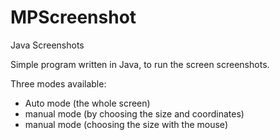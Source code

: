 # MPScreenshot
Java Screenshots

Simple program written in Java, to run the screen screenshots.

Three modes available:
- Auto mode (the whole screen)
- manual mode (by choosing the size and coordinates)
- manual mode (choosing the size with the mouse)
